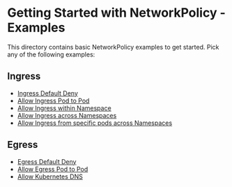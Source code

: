 # Getting Started with NetworkPolicy - Examples

This directory contains basic NetworkPolicy examples to get started. Pick any
of the following examples:

## Ingress

* [Ingress Default Deny](01-backend-ingress-deny.md)
* [Allow Ingress Pod to Pod](02-backend-ingress-allow-frontend.md)
* [Allow Ingress within Namespace](03-all-pods-allow-within-namespace.md)
* [Allow Ingress across Namespaces](04-backend-ingress-allow-monitoring-namespace.md)
* [Allow Ingress from specific pods across Namespaces](05-backend-ingress-allow-monitoring-app.md)

## Egress

* [Egress Default Deny](06-frontend-egress-deny.md)
* [Allow Egress Pod to Pod](07-frontend-egress-allow-to-backend.md)
* [Allow Kubernetes DNS](08-all-pods-egress-allow-dns.md)

